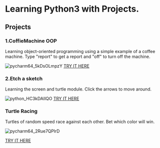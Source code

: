 <h1>Learning Python3 with Projects.</h1>

<h2>Projects</h2>
<h3>1.CoffieMachine OOP</h3>
<p>Learning object-oriented programming using a simple example of a coffee machine. Type "report" to get a report and "off" to turn off the machine.</p>

![pycharm64_5kDsOLmpzY](https://github.com/LuuuuQ/Python-Projects/assets/140170604/1402392a-87df-4be7-97d8-4f056b6548be)
<a href="https://replit.com/@LukaszWroblewsk/Coffie-Machine-OOP?v=1">TRY IT HERE</a>


<h3>2.Etch a sketch</h3>
<p>Learning the screen and turtle module. Click the arrows to move around.</p>

![python_HC3kDAIIQO](https://github.com/LuuuuQ/Python-Projects/assets/140170604/ae805044-1fd8-412d-823a-080aba34a4ae)
<a href="https://replit.com/@LukaszWroblewsk/Turtle-Drawing?v=1">TRY IT HERE</a>

<h3>Turtle Racing</h3>
<p>Turtles of random speed race against each other. Bet which color will win.</p>

![pycharm64_2Rue7QPlrD](https://github.com/LuuuuQ/Python-Projects/assets/140170604/dfc22bb9-92fc-45a2-909f-76efcbf9963d)
<p><a href="https://replit.com/@LukaszWroblewsk/Turtle-Racing?v=1">TRY IT HERE</a></p>

